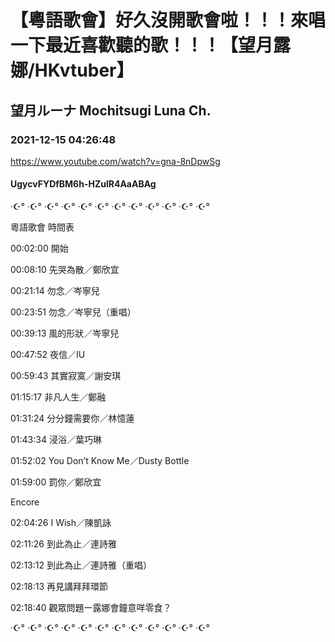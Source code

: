 # 【粵語歌會】好久沒開歌會啦！！！來唱一下最近喜歡聽的歌！！！【望月露娜/HKvtuber】
## 望月ルーナ  Mochitsugi Luna Ch.
### 2021-12-15 04:26:48
https://www.youtube.com/watch?v=gna-8nDpwSg
#### UgycvFYDfBM6h-HZulR4AaABAg
·☪° ·☪° ·☪° ·☪° ·☪° ·☪° ·☪° ·☪° ·☪° ·☪° ·☪° ·☪° 



粵語歌會 時間表



00:02:00 開始

00:08:10 先哭為散／鄭欣宜

00:21:14 勿念／岑寧兒

00:23:51 勿念／岑寧兒（重唱）

00:39:13 風的形狀／岑寧兒

00:47:52 夜信／IU

00:59:43 其實寂寞／謝安琪

01:15:17 非凡人生／鄭融

01:31:24 分分鐘需要你／林憶蓮

01:43:34 浸浴／葉巧琳

01:52:02 You Don’t Know Me／Dusty Bottle

01:59:00 罰你／鄭欣宜



Encore

02:04:26 I Wish／陳凱詠

02:11:26 到此為止／連詩雅

02:13:12 到此為止／連詩雅（重唱）



02:18:13 再見講拜拜環節

02:18:40 觀眾問題ー露娜會鐘意咩零食？



·☪° ·☪° ·☪° ·☪° ·☪° ·☪° ·☪° ·☪° ·☪° ·☪° ·☪° ·☪°

